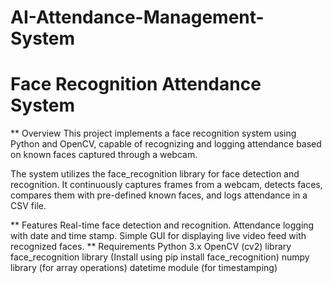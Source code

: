# AI-Attendance-Management-System
# Face Recognition Attendance System
** Overview
This project implements a face recognition system using Python and OpenCV, capable of recognizing and logging attendance based on known faces captured through a webcam.

The system utilizes the face_recognition library for face detection and recognition. It continuously captures frames from a webcam, detects faces, compares them with pre-defined known faces, and logs attendance in a CSV file.

** Features
Real-time face detection and recognition.
Attendance logging with date and time stamp.
Simple GUI for displaying live video feed with recognized faces.
** Requirements
Python 3.x
OpenCV (cv2) library
face_recognition library (Install using pip install face_recognition)
numpy library (for array operations)
datetime module (for timestamping)
